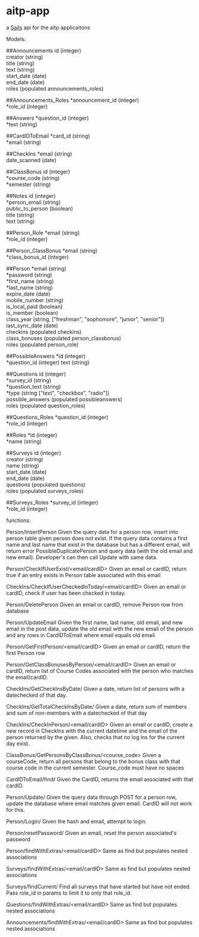 # aitp-app

a [Sails](http://sailsjs.org) api for the aitp applicaitons

Models:

##Announcements
id (integer)  
creator (string)  
title (string)  
text (string)   
start_date (date)  
end_date (date)  
roles (populated announcements_roles)  
  
##Announcements_Roles
*announcement_id (integer)  
*role_id (integer)  
  
##Answers
*question_id (integer)  
*text (string)  
  
##CardIDToEmail
*card_id (string)  
*email (string)  
  
##CheckIns
*email (string)  
date_scanned (date)  
  
##ClassBonus
id (integer)  
*course_code (string)  
*semester (string)  
  
##Notes
id (integer)  
*person_email (string)  
public_to_person (boolean)  
title (string)  
text (string)  
  
##Person_Role
*email (string)  
*role_id (integer)  

##Person_ClassBonus
*email (string)  
*class_bonus_id (integer)  

##Person
*email (string)  
*password (string)  
*first_name (string)  
*last_name (string)  
expire_date (date)  
mobile_number (string)  
is_local_paid (boolean)  
is_member (boolean)  
class_year (string, ["freshman", "sophomore", "junior", "senior"])  
last_sync_date (date)  
checkins (populated checkins)    
class_bonuses (populated person_classbonus)    
roles (populated person_role) 

##PossibleAnswers
*id (integer)  
*question_id (integer) 
text (string)  

##Questions
id (integer)  
*survey_id (string)  
*question_text (string)  
*type (string ["text", "checkbox", "radio"])  
possible_answers (populated possibleanswers)  
roles (populated question_roles)  
  
##Questions_Roles
*question_id (integer)  
*role_id (integer)  
  
##Roles
*id (integer)  
*name (string)  
  
##Surveys
id (integer)  
creator (string)  
name (string)  
start_date (date)  
end_date (date)  
questions (populated questions)  
roles (populated surveys_roles)  
  
##Surveys_Roles
*survey_id (integer)  
*role_id (integer)  
  
  
functions:

Person/InsertPerson
Given the query data for a person row, insert into person table given person does not exist.  If the query data contains a first name and last name that exist in the database but has a different email, will return error PossibleDuplicatePerson and query data (with the old email and new email).  Developer's can then call Update with same data.

Person/CheckIfUserExist/<email/cardID>
Given an email or cardID, return true if an entry exists in Person table associated with this email

CheckIns/CheckIfUserCheckedInToday/<email/cardID>
Given an email or cardID, check if user has been checked in today.

Person/DeletePerson
Given an email or cardID, remove Person row from database

Person/UpdateEmail
Given the first name, last name, old email, and new email in the post data, update the old email with the new email of the person and any rows in CardIDToEmail where email equals old email.

Person/GetFirstPerson/<email/cardID>
Given an email or cardID, return the first Person row

Person/GetClassBonusesByPerson/<email/cardID>
Given an email or cardID, return list of Course Codes associated with the person who matches the email/cardID.

CheckIns/GetCheckInsByDate/<mm-dd-yyyy>
Given a date, return list of persons with a datechecked of that day.

CheckIns/GetTotalCheckInsByDate/<mm-dd-yyyy>
Given a date, return sum of members and sum of non-members with a datechecked of that day

CheckIns/CheckInPerson/<email/cardID>
Given an email or cardID, create a new record in CheckIns with the current datetime and the email of the person returned by the given.  Also, checks that no log ins for the current day exist.

ClassBonus/GetPersonsByClassBonus/<course_code>
Given a courseCode, return all persons that belong to the bonus class with that course code in the current semester.  Course_code must have no spaces

CardIDToEmail/find/<CardID>
Given the CardID, returns the email associated with that cardID.

Person/Update/
Given the query data through POST for a person row, update the database where email matches given email.  CardID will not work for this.

Person/Login/
Given the hash and email, attempt to login.
 
Person/resetPassword/
Given an email, reset the person associated's password

Person/findWithExtras/<email/cardID>
Same as find but populates nested associations

Surveys/findWithExtras/<email/cardID>
Same as find but populates nested associations

Surveys/findCurrent/
Find all surveys that have started but have not ended.  Pass role_id in params to limit it to only that role_id.

Questions/findWithExtras/<email/cardID>
Same as find but populates nested associations

Announcements/findWithExtras/<email/cardID>
Same as find but populates nested associations

